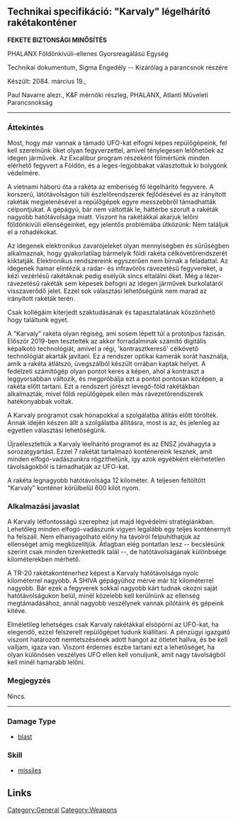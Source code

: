 ## Technikai specifikáció: "Karvaly" légelhárító rakétakonténer

**FEKETE BIZTONSÁGI MINŐSÍTÉS**

PHALANX Földönkívüli-ellenes Gyorsreagálású Egység

Technikai dokumentum, Sigma Engedély -- Kizárólag a parancsnok részére

Készült: 2084. március 19.,

Paul Navarre alezr., K&F mérnöki részleg, PHALANX, Atlanti Műveleti
Parancsnokság

------------------------------------------------------------------------

### Áttekintés

Most, hogy már vannak a támadó UFO-kat elfogni képes repülőgépeink, fel
kell szerelnünk őket olyan fegyverzettel, amivel ténylegesen lelőhetőek
az idegen járművek. Az Excalibur program részeként fölmértünk minden
elérhető fegyvert a Földön, és a leges-legjobbakat választottuk ki
bolygónk védelmére.

A vietnami háború óta a rakéta az emberiség fő légelhárító fegyvere. A
korszerű, látótávolságon túli észlelőrendszerek fejlődésével és az
irányított rakéták megjelenésével a repülőgépek egyre messzebbről
támadhatták célpontjukat. A gépágyú, bár nem váltották le, háttérbe
szorult a rakéták nagyobb hatótávolsága miatt. Viszont ha rakétákkal
akarjuk lelőni földönkívüli ellenségeinket, egy jelentős problémába
ütközünk: Nem találjuk el a rohadékokat.

Az idegenek elektronikus zavarójeleket olyan mennyiségben és sűrűségben
alkalmaznak, hogy gyakorlatilag bármelyik földi rakéta
célkövetőrendszerét kiiktatják. Elektronikus rendszereink egyszerűen nem
bírnak a feladattal. Az idegenek hamar elintézik a radar- és infravörös
rávezetésű fegyvereket, a kézi vezérlésű rakétáknak pedig esélyük sincs
eltalálni őket. Még a lézer-rávezetésű rakéták sem képesek befogni az
idegen járművek burkolatáról visszaverődő jelet. Ezzel sok választási
lehetőségünk nem marad az irányított rakéták terén.

Csak kollégáim kiterjedt szaktudásának és tapasztalatának köszönhető
hogy találtunk egyet.

A "Karvaly" rakéta olyan régiség, ami sosem lépett túl a prototípus
fázisán. Először 2019-ben tesztelték az akkor forradalminak számító
digitális képalkotó technológiát, amivel a régi, 'kontrasztkereső'
célkövető technológiát akarták javítani. Ez a rendszer optikai kamerák
sorát használja, amik a rakéta átlátszó, üvegszálból készült orrában
kaptak helyet. A fedélzeti számítógép olyan pontot keres a képen, ahol a
kontraszt a leggyorsabban változik, és megpróbálja ezt a pontot pontosan
középen, a rakéta előtt tartani. Ezt a rendszert jórészt levegő-föld
rakétákban alkalmazták, mivel földi repülőgépek ellen más
rávezetőrendszerek hatékonyabbak voltak.

A Karvaly programot csak hónapokkal a szolgálatba állítás előtt
törölték. Annak idején készen állt a szolgálatba állításra, most is az,
és jelenleg az egyetlen választási lehetőségünk.

Újraélesztettük a Karvaly léelhárító programot és az ENSZ jóváhagyta a
sorozatgyártást. Ezzel 7 rakétát tartalmazó konténereink lesznek, amit
minden elfogó-vadászunkra rögzíthetünk, így azok egyébként elérhetetlen
távolságokból is támadhatják az UFO-kat.

A rakéta legnagyobb hatótávolsága 12 kilométer. A teljesen feltöltött
"Karvaly" konténer körülbelül 600 kilót nyom.

### Alkalmazási javaslat

A Karvaly létfontosságú szerephez jut majd légvédelmi stratégiánkban.
Lehetőleg minden elfogó-vadászunk vigyen legalább egy teljes
konténernyit ha felszáll. Nem elhanyagolható előny ha távolról
felpuhíthatjuk az ellenséget amíg megközelítjük. Átlagban elég pontatlan
lesz -- becslésünk szerint csak minden tizenkettedik talál --, de
hatótávolságának különbsége kilométerekben mérhető.

A TR-20 rakétakonténerhez képest a Karvaly hatótávolsága nyolc
kilométerrel nagyobb. A SHIVA gépágyúhoz mérve már tíz kilométerrel
nagyobb. Bár ezek a fegyverek sokkal nagyobb kárt tudnak okozni saját
hatótávolságukon belül, minél közelebb kell kerülnünk az ellenség
megtámadásához, annál nagyobb veszélynek vannak pilótáink és gépeink
kitéve.

Elméletileg lehetséges csak Karvaly rakétákkal elsöpörni az UFO-kat, ha
elegendő, ezzel felszerelt repülőgépet tudunk kiállítani. A pénzügyi
igazgató viszont határozott nemtetszésének adott hangot az ötletet
hallva, és be kell valljam, igaza van. Viszont érdemes észbe tartani ezt
a lehetőséget, ha olyan különösen veszélyes UFO ellen kell vonuljunk,
amit nagy távolságból kell minél hamarabb lelőni.

### Megjegyzés

Nincs.

------------------------------------------------------------------------

### Damage Type

- [blast](Damage/blast "wikilink")

### Skill

- [missiles](Skills/missiles "wikilink")

## Links

[Category:General](Category:General "wikilink")
[Category:Weapons](Category:Weapons "wikilink")